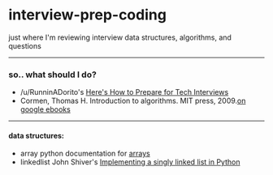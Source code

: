 # interview-prep-coding

just where I'm reviewing interview data structures, algorithms, and questions

---

### so.. what should I do?
- /u/RunninADorito's [Here's How to Prepare for Tech Interviews](https://www.reddit.com/r/cscareerquestions/comments/1jov24/heres_how_to_prepare_for_tech_interviews/)
- Cormen, Thomas H. Introduction to algorithms. MIT press, 2009.[on google ebooks](https://books.google.com/books?id=aefUBQAAQBAJ&lpg=PR5&ots=dM7pUr-Jg2&dq=t%20cormen%20intro&lr&pg=PR5#v=onepage&q=t%20cormen%20intro&f=false)

---

#### data structures:
- array              python documentation for [arrays](https://docs.python.org/3/library/array.html)
- linkedlist         John Shiver's [Implementing a singly linked list in Python](https://www.codefellows.org/blog/implementing-a-singly-linked-list-in-python)

